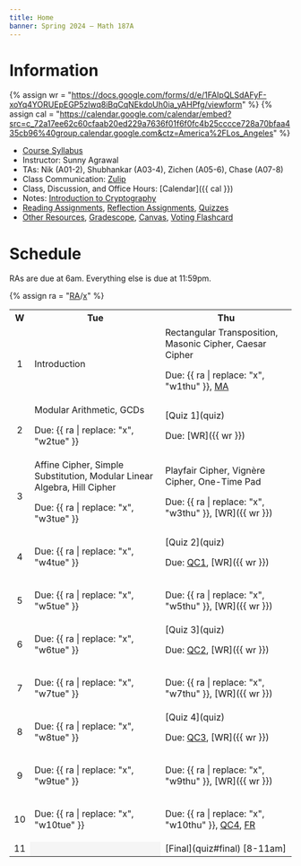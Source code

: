 ```yaml
---
title: Home
banner: Spring 2024 — Math 187A
---
```


# Information

{% assign wr = "https://docs.google.com/forms/d/e/1FAIpQLSdAFyF-xoYq4YORUEpEGP5zlwq8iBqCqNEkdoUh0ia_yAHPfg/viewform" %} 
{% assign cal = "https://calendar.google.com/calendar/embed?src=c_72a17ee62c60cfaab20ed229a7636f01f6f0fc4b25cccce728a70bfaa435cb96%40group.calendar.google.com&ctz=America%2FLos_Angeles" %}

* [Course Syllabus](syllabus)
* Instructor: Sunny Agrawal
* TAs: Nik (A01-2), Shubhankar (A03-4), Zichen (A05-6), Chase (A07-8)
* Class Communication: [Zulip](https://sunnysclasses.zulipchat.com/)
* Class, Discussion, and Office Hours: [Calendar]({{ cal }})
* Notes: [Introduction to Cryptography](/crypt/)
* [Reading Assignments](read), [Reflection Assignments](reflect), [Quizzes](quiz)
* [Other Resources](resources), [Gradescope](https://www.gradescope.com/courses/755790), [Canvas](https://canvas.ucsd.edu/courses/55190), [Voting Flashcard](flashcard.pdf)

# Schedule

RAs are due at 6am. Everything else is due at 11:59pm. 

{% assign ra = "[RA](read)/[x](read#x)" %}

<table width="100%">
<tr>
<th style="text-align: center;" width="6%">W</th>
<th width="47%">Tue</th>
<th width="47%">Thu</th>
</tr>

<tr>
<td style="text-align: center;">1</td>
<td>
Introduction

</td>
<td>
Rectangular Transposition, Masonic Cipher, Caesar Cipher

Due: {{ ra | replace: "x", "w1thu" }}, [MA](reflect#autobio)
</td>
</tr>

<tr>
<td style="text-align: center;">2</td>
<td>
Modular Arithmetic, GCDs

Due: {{ ra | replace: "x", "w2tue" }}
</td>
<td>
[Quiz 1](quiz)

Due: [WR]({{ wr }})
</td>
</tr>

<tr>
<td style="text-align: center;">3</td>
<td>
Affine Cipher, Simple Substitution, Modular Linear Algebra, Hill Cipher

Due: {{ ra | replace: "x", "w3tue" }}
</td>
<td>
Playfair Cipher, Vignère Cipher, One-Time Pad

Due: {{ ra | replace: "x", "w3thu" }}, [WR]({{ wr }})
</td>
</tr>

<tr>
<td style="text-align: center;">4</td>
<td>

Due: {{ ra | replace: "x", "w4tue" }}
</td>
<td>
[Quiz 2](quiz)

Due: [QC1](quiz#corrections), [WR]({{ wr }})
</td>
</tr>

<tr>
<td style="text-align: center;">5</td>
<td>

Due: {{ ra | replace: "x", "w5tue" }}
</td>
<td>

Due: {{ ra | replace: "x", "w5thu" }}, [WR]({{ wr }})
</td>
</tr>

<tr>
<td style="text-align: center;">6</td>
<td>

Due: {{ ra | replace: "x", "w6tue" }}
</td>
<td>
[Quiz 3](quiz)

Due: [QC2](quiz#corrections), [WR]({{ wr }})
</td>
</tr>

<tr>
<td style="text-align: center;">7</td>
<td>

Due: {{ ra | replace: "x", "w7tue" }}
</td>
<td>

Due: {{ ra | replace: "x", "w7thu" }}, [WR]({{ wr }})
</td>
</tr>

<tr>
<td style="text-align: center;">8</td>
<td>

Due: {{ ra | replace: "x", "w8tue" }}
</td>
<td>
[Quiz 4](quiz)

Due: [QC3](quiz#corrections), [WR]({{ wr }})
</td>
</tr>

<tr>
<td style="text-align: center;">9</td>
<td>

Due: {{ ra | replace: "x", "w9tue" }}
</td>
<td>

Due: {{ ra | replace: "x", "w9thu" }}, [WR]({{ wr }})
</td>
</tr>

<tr>
<td style="text-align: center;">10</td>
<td>

Due: {{ ra | replace: "x", "w10tue" }}
</td>
<td>

Due: {{ ra | replace: "x", "w10thu" }}, [QC4](quiz#corrections), [FR](reflect#final)
</td>
</tr>

<td style="text-align: center;">11</td>
<td colspan="1" style="background-color: #f5f5f5;"/>
<td>
[Final](quiz#final) [8-11am]
</td>
</tr> 

</table>
